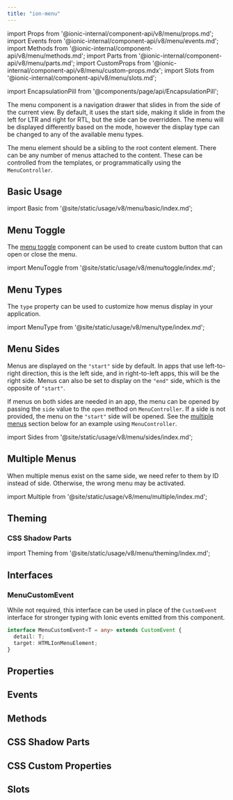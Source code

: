```yaml
---
title: "ion-menu"
---
```

import Props from '@ionic-internal/component-api/v8/menu/props.md';
import Events from '@ionic-internal/component-api/v8/menu/events.md';
import Methods from '@ionic-internal/component-api/v8/menu/methods.md';
import Parts from '@ionic-internal/component-api/v8/menu/parts.md';
import CustomProps from '@ionic-internal/component-api/v8/menu/custom-props.mdx';
import Slots from '@ionic-internal/component-api/v8/menu/slots.md';

<head>
  <title>ion-menu: API Framework Docs for Types of Menu Components</title>
  <meta name="description" content="ion-menu components are navigation drawers that slide in from the side of the current view. Read our framework docs for the available menu types on Ionic API." />
</head>

import EncapsulationPill from '@components/page/api/EncapsulationPill';

<EncapsulationPill type="shadow" />


The menu component is a navigation drawer that slides in from the side of the current view. By default, it uses the start side, making it slide in from the left for LTR and right for RTL, but the side can be overridden. The menu will be displayed differently based on the mode, however the display type can be changed to any of the available menu types.

The menu element should be a sibling to the root content element. There can be any number of menus attached to the content. These can be controlled from the templates, or programmatically using the `MenuController`.

## Basic Usage

import Basic from '@site/static/usage/v8/menu/basic/index.md';

<Basic />


## Menu Toggle

The [menu toggle](./menu-toggle) component can be used to create custom button that can open or close the menu.

import MenuToggle from '@site/static/usage/v8/menu/toggle/index.md';

<MenuToggle />


## Menu Types

The `type` property can be used to customize how menus display in your application.

import MenuType from '@site/static/usage/v8/menu/type/index.md';

<MenuType />


## Menu Sides

Menus are displayed on the `"start"` side by default. In apps that use left-to-right direction, this is the left side, and in right-to-left apps, this will be the right side. Menus can also be set to display on the `"end"` side, which is the opposite of `"start"`.

If menus on both sides are needed in an app, the menu can be opened by passing the `side` value to the `open` method on `MenuController`. If a side is not provided, the menu on the `"start"` side will be opened. See the [multiple menus](#multiple-menus) section below for an example using `MenuController`.

import Sides from '@site/static/usage/v8/menu/sides/index.md';

<Sides />


## Multiple Menus

When multiple menus exist on the same side, we need refer to them by ID instead of side. Otherwise, the wrong menu may be activated.

import Multiple from '@site/static/usage/v8/menu/multiple/index.md';

<Multiple />


## Theming

### CSS Shadow Parts

import Theming from '@site/static/usage/v8/menu/theming/index.md';

<Theming />

## Interfaces

### MenuCustomEvent

While not required, this interface can be used in place of the `CustomEvent` interface for stronger typing with Ionic events emitted from this component.

```typescript
interface MenuCustomEvent<T = any> extends CustomEvent {
  detail: T;
  target: HTMLIonMenuElement;
}
```




## Properties
<Props />

## Events
<Events />

## Methods
<Methods />

## CSS Shadow Parts
<Parts />

## CSS Custom Properties
<CustomProps />

## Slots
<Slots />

